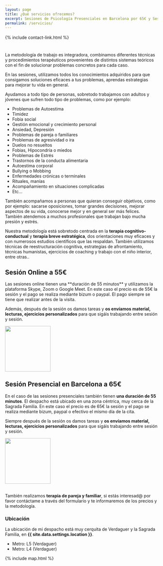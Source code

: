 ```yaml
---
layout: page
title: ¿Qué servicios ofrecemos?
excerpt: Sesiones de Psicología Presenciales en Barcelona por 65€ y Sesiones Online por 55€.
permalink: /servicios/
---
```


<div style="margin-top: 16px; margin-bottom: 40px;">
    {% include contact-link.html %}
</div>

La metodología de trabajo es integradora, combinamos diferentes técnicas y procedimientos terapéuticos provenientes de distintos sistemas teóricos con el fin de solucionar problemas concretos para cada caso.

En las sesiones, utilizamos todos los conocimientos adquiridos para que consigamos soluciones eficaces a tus problemas, aprendas estrategias para mejorar tu vida en general.

Ayudamos a todo tipo de personas, sobretodo trabajamos con adultos y jóvenes que sufren todo tipo de problemas, como por ejemplo:
- Problemas de Autoestima
- Timidez
- Fobia social
- Gestión emocional y crecimiento personal
- Ansiedad, Depresión
- Problemas de pareja o familiares
- Problemas de agresividad o ira
- Duelos no resueltos
- Fobias, Hipocondría o miedos
- Problemas de Estrés
- Trastornos de la conducta alimentaria
- Autoestima corporal 
- Bullying o Mobbing
- Enfermedades crónicas o terminales
- Rituales, manías
- Acompañamiento en situaciones complicadas
- Etc...

También acompañamos a personas que quieran conseguir objetivos, como por ejemplo: sacarse oposiciones, tomar grandes decisiones, mejorar aspectos de su vida, conocerse mejor y en general ser más felices. También atendemos a muchos profesionales que trabajan bajo mucha presión y estrés.

Nuestra metodología está sobretodo centrada en la **terapia cognitivo-conductual** y **terapia breve estratégica**, dos orientaciones muy eficaces y con numerosos estudios científicos que las respaldan. También utilizamos técnicas de reestructuración cognitiva, estrategias de afrontamiento, técnicas humanistas, ejercicios de coaching y trabajo con el niño interior, entre otras..

## Sesión Online a 55€

<div class="columnas-2 sesion-card card">
<div class="content" markdown="1">
Las sesiones online tienen una **duración de 55 minutos** y utilizamos la plataforma Skype, Zoom o Google Meet. En este caso el precio es de 55€ la sesión y el pago se realiza mediante bizum o paypal. El pago siempre se tiene que realizar antes de la visita.

Además, después de la sesión os damos tareas y **os envíamos material, lecturas, ejercicios personalizados** para que sigáis trabajando entre sesión y sesión.
</div>
<img src="{{site.baseurl}}/images/sesiononline.webp" width="150" height="150" class="circle" />
</div>

## Sesión Presencial en Barcelona a 65€

<div class="columnas-2 sesion-card card">
<div class="content" markdown="1">

En el caso de las sesiones presenciales también tienen **una duración de 55 minutos**. El despacho está ubicado en una zona céntrica, muy cerca de la Sagrada Familia. En este caso el precio es de 65€ la sesión y el pago se realiza mediante bizum, paypal o efectivo el mismo día de la cita.

Siempre después de la sesión os damos tareas y **os envíamos material, lecturas, ejercicios personalizados** para que sigáis trabajando entre sesión y sesión.
</div>
<img src="{{site.baseurl}}/images/sesionpresencial.webp" width="150" height="150" class="circle" />
</div>

<br/>

También realizamos **terapia de pareja y familiar**, si estás interesad@ por favor contáctame a través del formulario y te informaremos de los precios y la metodología.

### Ubicación

La ubicación de mi despacho está muy cerquita de Verdaguer y la Sagrada Familia, en **{{ site.data.settings.location }}**.

- Metro: L5 (Verdaguer)
- Metro: L4 (Verdaguer)

{% include map.html %}

